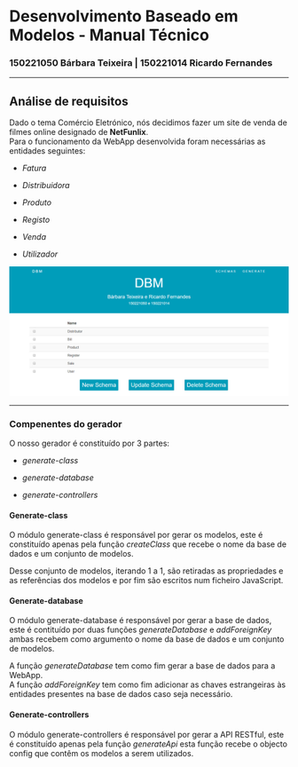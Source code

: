 
# Desenvolvimento Baseado em Modelos - Manual Técnico

### 150221050 Bárbara Teixeira | 150221014 Ricardo Fernandes

----------

## Análise de requisitos

Dado o tema Comércio Eletrónico, nós decidimos fazer um site de venda de filmes online designado de **NetFunlix**.  
Para o funcionamento da WebApp desenvolvida foram necessárias as entidades seguintes:  

- _Fatura_  

- _Distribuidora_  

- _Produto_  

- _Registo_  

- _Venda_  

- _Utilizador_  
  
![Models](schema0.png)

---

### Compenentes do gerador  

O nosso gerador é constituído por 3 partes:  

- _generate-class_  

- _generate-database_  

- _generate-controllers_

#### Generate-class  

O módulo generate-class é responsável por gerar os modelos, este é constituído apenas pela função *createClass* que recebe o nome da base de dados e um conjunto de modelos.  

Desse conjunto de modelos, iterando 1 a 1, são retiradas as propriedades e as referências dos modelos e por fim são escritos num ficheiro JavaScript.  
  
#### Generate-database  

O módulo generate-database é responsável por gerar a base de dados, este é contituído por duas funções *generateDatabase* e *addForeignKey* ambas recebem como argumento o nome da base de dados e um conjunto de modelos.  

A função *generateDatabase* tem como fim gerar a base de dados para a WebApp.  
A função *addForeignKey* tem como fim adicionar as chaves estrangeiras às entidades presentes na base de dados caso seja necessário.  
  
#### Generate-controllers  

O módulo generate-controllers é responsável por gerar a API RESTful, este é constituído apenas pela função *generateApi* esta função recebe o objecto config que contêm os modelos a serem utilizados.
